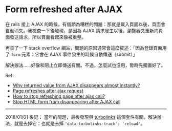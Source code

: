 # Form refreshed after AJAX

在 rails 接上 AJAX 的時候，有個頗為糟糕的問題：那就是載入頁面以後，頁面會自動消失。我檢查一下後發現，是因為 AJAX 請求發生以後，瀏覽器又重新向頁面發送請求，所以頁面看起來像被重整。

再查了一下 stack overflow 網站，問題的原因通常會這麼敘述：「因為登錄頁面用了 `form` 元素：它會在 AJAX 事件發生的時候自動傳送（submit）」

解決辦法......好像和阻止立即傳送有關。不過，怎麼試也沒用，暫時先擱置好了。

Ref:

* [Why returned value from AJAX disappears almost instantly?](http://stackoverflow.com/questions/26809529/why-returned-value-from-ajax-disappears-almost-instantly)
* [Page refreshes after ajax request](http://stackoverflow.com/questions/32423364/page-refreshes-after-ajax-request)
* [How to stop refreshing page after ajax call?](http://stackoverflow.com/questions/27759380/how-to-stop-refreshing-page-after-ajax-call)
* [Stop HTML form from disappearing after AJAX call](http://stackoverflow.com/questions/24898958/stop-html-form-from-disappearing-after-ajax-call)

-----

2018/01/01  後記：
當年的問題，最後發現與 [turbolinks](https://github.com/turbolinks/turbolinks-classic) 這個套件有關。解決辦法，就是去掉它：也就是去掉 `'data-turbolinks-track': 'reload'`。
